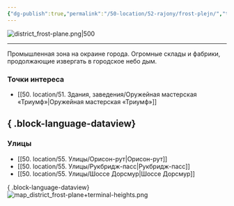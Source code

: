 ```yaml
---
{"dg-publish":true,"permalink":"/50-location/52-rajony/frost-plejn/","tags":["локация/район"]}
---
```


![district_frost-plane.png|500](/img/user/90.%20files/district_frost-plane.png)
***
Промышленная зона на окраине города. Огромные склады и фабрики, продолжающие извергать в городское небо дым.
### Точки интереса
- [[50. location/51. Здания, заведения/Оружейная мастерская «Триумф»\|Оружейная мастерская «Триумф»]]

{ .block-language-dataview}
---
### Улицы
- [[50. location/55. Улицы/Орисон-рут\|Орисон-рут]]
- [[50. location/55. Улицы/Рукбридж-пасс\|Рукбридж-пасс]]
- [[50. location/55. Улицы/Шоссе Дорсмур\|Шоссе Дорсмур]]

{ .block-language-dataview}
![map_district_frost-plane+terminal-heights.png](/img/user/90.%20files/map_district_frost-plane+terminal-heights.png)